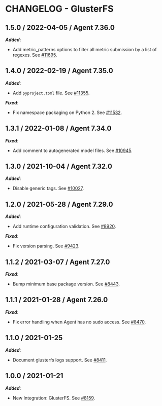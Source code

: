 # CHANGELOG - GlusterFS

## 1.5.0 / 2022-04-05 / Agent 7.36.0

***Added***: 

* Add metric_patterns options to filter all metric submission by a list of regexes. See [#11695](https://github.com/DataDog/integrations-core/pull/11695).


## 1.4.0 / 2022-02-19 / Agent 7.35.0

***Added***: 

* Add `pyproject.toml` file. See [#11355](https://github.com/DataDog/integrations-core/pull/11355).

***Fixed***: 

* Fix namespace packaging on Python 2. See [#11532](https://github.com/DataDog/integrations-core/pull/11532).


## 1.3.1 / 2022-01-08 / Agent 7.34.0

***Fixed***: 

* Add comment to autogenerated model files. See [#10945](https://github.com/DataDog/integrations-core/pull/10945).


## 1.3.0 / 2021-10-04 / Agent 7.32.0

***Added***: 

* Disable generic tags. See [#10027](https://github.com/DataDog/integrations-core/pull/10027).


## 1.2.0 / 2021-05-28 / Agent 7.29.0

***Added***: 

* Add runtime configuration validation. See [#8920](https://github.com/DataDog/integrations-core/pull/8920).

***Fixed***: 

* Fix version parsing. See [#9423](https://github.com/DataDog/integrations-core/pull/9423).


## 1.1.2 / 2021-03-07 / Agent 7.27.0

***Fixed***: 

* Bump minimum base package version. See [#8443](https://github.com/DataDog/integrations-core/pull/8443).


## 1.1.1 / 2021-01-28 / Agent 7.26.0

***Fixed***: 

* Fix error handling when Agent has no sudo access. See [#8470](https://github.com/DataDog/integrations-core/pull/8470).


## 1.1.0 / 2021-01-25

***Added***: 

* Document glusterfs logs support. See [#8411](https://github.com/DataDog/integrations-core/pull/8411).


## 1.0.0 / 2021-01-21

***Added***: 

* New Integration: GlusterFS. See [#8159](https://github.com/DataDog/integrations-core/pull/8159).


